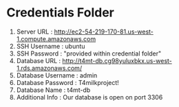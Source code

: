 # Credentials Folder

1. Server URL        : http://ec2-54-219-170-81.us-west-1.compute.amazonaws.com     
2. SSH Username      : ubuntu                                                   
3. SSH Password      : "provided within credential folder"                      
4. Database URL      : http://t4mt-db.cg98yuluxbkx.us-west-1.rds.amazonaws.com/ 
5. Database Username : admin                                                    
6. Database Password : T4milkproject!                                           
7. Database Name     : t4mt-db                                                  
8. Additional Info   : Our database is open on port 3306                        
